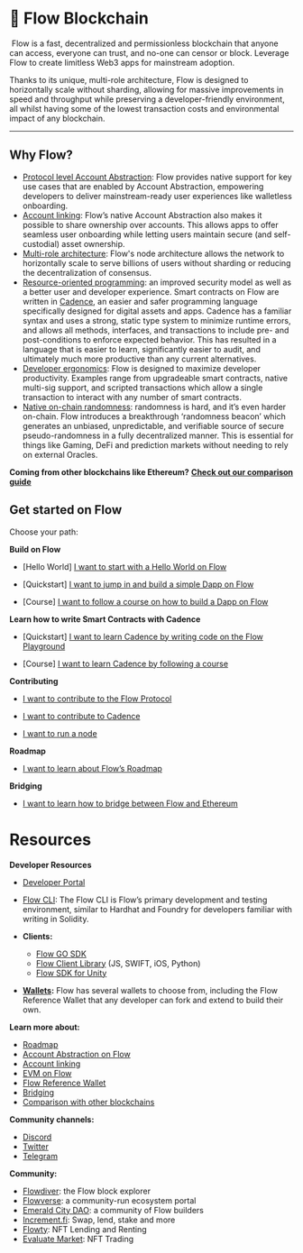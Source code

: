 # 🌊 Flow Blockchain
‍
Flow is a fast, decentralized and permissionless blockchain that anyone can access, everyone can trust, and no-one can censor or block. Leverage Flow to create limitless Web3 apps for mainstream adoption.

Thanks to its unique, multi-role architecture, Flow is designed to horizontally scale without sharding, allowing for massive improvements in speed and throughput while preserving a developer-friendly environment, all whilst having some of the lowest transaction costs and environmental impact of any blockchain.

***

## Why Flow? 

- [Protocol level Account Abstraction](https://developers.flow.com/build/advanced-concepts/account-abstraction): Flow provides native support for key use cases that are enabled by Account Abstraction, empowering developers to deliver mainstream-ready user experiences like walletless onboarding.
- [Account linking](https://developers.flow.com/build/advanced-concepts/account-linking): Flow’s native Account Abstraction also makes it possible to share ownership over accounts. This allows apps to offer seamless user onboarding while letting users maintain secure (and self-custodial) asset ownership.
- [Multi-role architecture](https://flow.com/primer): Flow's node architecture allows the network to horizontally scale to serve billions of users without sharding or reducing the decentralization of consensus.
- [Resource-oriented programming](https://flow.com/post/resources-programming-ownership): an improved security model as well as a better user and developer experience. Smart contracts on Flow are written in [Cadence](https://developers.flow.com/build/cadence), an easier and safer programming language specifically designed for digital assets and apps. Cadence has a familiar syntax and uses a strong, static type system to minimize runtime errors, and allows all methods, interfaces, and transactions to include pre- and post-conditions to enforce expected behavior. This has resulted in a language that is easier to learn, significantly easier to audit, and ultimately much more productive than any current alternatives. 
- [Developer ergonomics](https://developers.flow.com/build/flow): Flow is designed to maximize developer productivity. Examples range from upgradeable smart contracts, native multi-sig support, and scripted transactions which allow a single transaction to interact with any number of smart contracts.
- [Native on-chain randomness](https://flow.com/post/on-chain-randomness-on-flow): randomness is hard, and it’s even harder on-chain. Flow introduces a breakthrough ‘randomness beacon’ which generates an unbiased, unpredictable, and verifiable source of secure pseudo-randomness in a fully decentralized manner. This is essential for things like Gaming, DeFi and prediction markets without needing to rely on external Oracles. 

**Coming from other blockchains like Ethereum?** [**Check out our comparison guide**](https://developers.flow.com/build/building-vs-other-chain)

## Get started on Flow

Choose your path:

**Build on Flow**

- \[Hello World] [I want to start with a Hello World on Flow](https://developers.flow.com/build/getting-started/quickstarts/hello-world)

- \[Quickstart] [I want to jump in and build a simple Dapp on Flow](https://developers.flow.com/guides/flow-app-quickstart)

- \[Course] [I want to follow a course on how to build a Dapp on Flow](https://academy.ecdao.org/en/catalog/courses/beginner-dapp/chapter1/lesson1)

**Learn how to write Smart Contracts with Cadence**

- \[Quickstart] [I want to learn Cadence by writing code on the Flow Playground](https://play.flow.com/)

- \[Course] [I want to learn Cadence by following a course](https://academy.ecdao.org/en/catalog/courses/beginner-cadence/chapter1/lesson2)

**Contributing**

- [I want to contribute to the Flow Protocol](https://github.com/onflow/flow-go/blob/master/CONTRIBUTING.md)

- [I want to contribute to Cadence](https://github.com/onflow/cadence/blob/master/CONTRIBUTING.md)

- [I want to run a node](https://developers.flow.com/references/run-and-secure/node-operation)

**Roadmap**

- [I want to learn about Flow’s Roadmap](https://flow.com/flow-roadmap)

**Bridging**

- [I want to learn how to bridge between Flow and Ethereum](https://flow.com/use-flow/bridges)


# Resources

**Developer Resources**

- [Developer Portal](https://developers.flow.com)
- [Flow CLI](https://developers.flow.com/tools/flow-cli): The Flow CLI is Flow’s primary development and testing environment, similar to Hardhat and Foundry for developers familiar with writing in Solidity.
- **Clients:**
  - [Flow GO SDK](https://github.com/onflow/flow-go-sdk)
  - [Flow Client Library](https://developers.flow.com/tools/clients/fcl-js) (JS, SWIFT, iOS, Python)
  - [Flow SDK for Unity](https://developers.flow.com/tools/clients/unity-sdk)


- [**Wallets**](https://developers.flow.com/community-resources/wallets)**:** Flow has several wallets to choose from, including the Flow Reference Wallet that any developer can fork and extend to build their own.

**Learn more about:**

- [Roadmap](https://flow.com/flow-roadmap)
- [Account Abstraction on Flow](https://flow.com/account-abstraction)
- [Account linking](https://flow.com/account-linking)
- [EVM on Flow](https://forum.flow.com/t/evm-on-flow-beyond-solidity/5260)
- [Flow Reference Wallet](https://frw.gitbook.io/flow-reference-wallet/)
- [Bridging](https://flow.com/use-flow/bridges)
- [Comparison with other blockchains](https://developers.flow.com/build/building-vs-other-chain)

**Community channels:**

- [Discord](https://discord.gg/flow)
- [Twitter](https://twitter.com/flow_blockchain)
- [Telegram](https://t.me/flow_community)

**Community:**

- [Flowdiver](https://flowdiver.io): the Flow block explorer
- [Flowverse](https://www.flowverse.co/): a community-run ecosystem portal
- [Emerald City DAO](https://ecdao.org): a community of Flow builders
- [Increment.fi](https://increment.fi): Swap, lend, stake and more 
- [Flowty](https://flowty.io): NFT Lending and Renting
- [Evaluate Market](https://evaluate.xyz): NFT Trading
